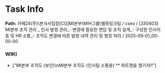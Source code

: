 # Task Info

**Path:** 카페24(주)\본사사업장\[CG]MI본부\MIH그룹\밸류링크팀 / cseo / [330403] MI본부 조직 관리 _ 인사 발령 관리_- 변경에 필요한 면담 및 조직 설계_- 구성원 인사이동 및 HR 소통_- 조직도 변경에 따른 발령 내역 관리 및 행정 처리 / 2025-09-01_00-00-00

### WIKI
- ["MI본부 조직도 (보안)\nMI본부 조직도 (인사팀 소통용) ** 파트명을 챙기자!!"]

